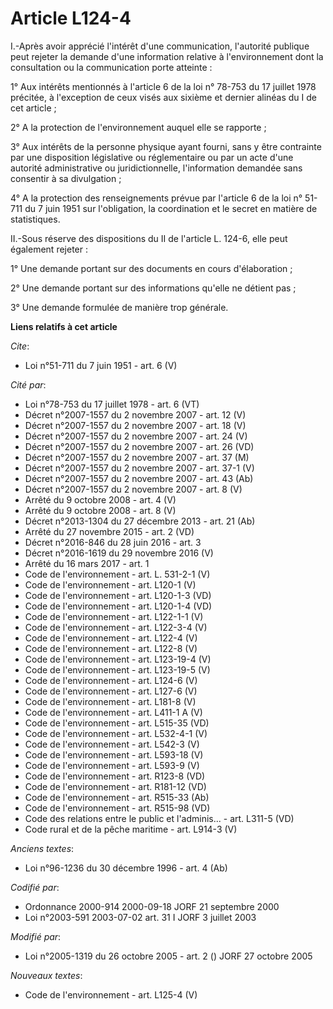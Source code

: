 # Article L124-4

I.-Après avoir apprécié l'intérêt d'une communication, l'autorité publique peut rejeter la demande d'une information relative
à l'environnement dont la consultation ou la communication porte atteinte : 

1° Aux intérêts mentionnés à l'article 6 de la loi n° 78-753 du 17 juillet 1978 précitée, à l'exception de ceux visés aux
sixième et dernier alinéas du I de cet article ; 

2° A la protection de l'environnement auquel elle se rapporte ; 

3° Aux intérêts de la personne physique ayant fourni, sans y être contrainte par une disposition législative ou réglementaire
ou par un acte d'une autorité administrative ou juridictionnelle, l'information demandée sans consentir à sa divulgation ; 

4° A la protection des renseignements prévue par l'article 6 de la loi n° 51-711 du 7 juin 1951 sur l'obligation, la
coordination et le secret en matière de statistiques. 

II.-Sous réserve des dispositions du II de l'article L. 124-6, elle peut également rejeter : 

1° Une demande portant sur des documents en cours d'élaboration ; 

2° Une demande portant sur des informations qu'elle ne détient pas ; 

3° Une demande formulée de manière trop générale.

**Liens relatifs à cet article**

_Cite_:

  - Loi n°51-711 du 7 juin 1951 - art. 6 (V)

_Cité par_:

  - Loi n°78-753 du 17 juillet 1978 - art. 6 (VT)
  - Décret n°2007-1557 du 2 novembre 2007 - art. 12 (V)
  - Décret n°2007-1557 du 2 novembre 2007 - art. 18 (V)
  - Décret n°2007-1557 du 2 novembre 2007 - art. 24 (V)
  - Décret n°2007-1557 du 2 novembre 2007 - art. 26 (VD)
  - Décret n°2007-1557 du 2 novembre 2007 - art. 37 (M)
  - Décret n°2007-1557 du 2 novembre 2007 - art. 37-1 (V)
  - Décret n°2007-1557 du 2 novembre 2007 - art. 43 (Ab)
  - Décret n°2007-1557 du 2 novembre 2007 - art. 8 (V)
  - Arrêté du 9 octobre 2008 - art. 4 (V)
  - Arrêté du 9 octobre 2008 - art. 8 (V)
  - Décret n°2013-1304 du 27 décembre 2013 - art. 21 (Ab)
  - Arrêté du 27 novembre 2015 - art. 2 (VD)
  - Décret n°2016-846 du 28 juin 2016 - art. 3
  - Décret n°2016-1619 du 29 novembre 2016 (V)
  - Arrêté du 16 mars 2017 - art. 1
  - Code de l'environnement - art. L. 531-2-1 (V)
  - Code de l'environnement - art. L120-1 (V)
  - Code de l'environnement - art. L120-1-3 (VD)
  - Code de l'environnement - art. L120-1-4 (VD)
  - Code de l'environnement - art. L122-1-1 (V)
  - Code de l'environnement - art. L122-3-4 (V)
  - Code de l'environnement - art. L122-4 (V)
  - Code de l'environnement - art. L122-8 (V)
  - Code de l'environnement - art. L123-19-4 (V)
  - Code de l'environnement - art. L123-19-5 (V)
  - Code de l'environnement - art. L124-6 (V)
  - Code de l'environnement - art. L127-6 (V)
  - Code de l'environnement - art. L181-8 (V)
  - Code de l'environnement - art. L411-1 A (V)
  - Code de l'environnement - art. L515-35 (VD)
  - Code de l'environnement - art. L532-4-1 (V)
  - Code de l'environnement - art. L542-3 (V)
  - Code de l'environnement - art. L593-18 (V)
  - Code de l'environnement - art. L593-9 (V)
  - Code de l'environnement - art. R123-8 (VD)
  - Code de l'environnement - art. R181-12 (VD)
  - Code de l'environnement - art. R515-33 (Ab)
  - Code de l'environnement - art. R515-98 (VD)
  - Code des relations entre le public et l'adminis... - art. L311-5 (VD)
  - Code rural et de la pêche maritime - art. L914-3 (V)

_Anciens textes_:

  - Loi n°96-1236 du 30 décembre 1996 - art. 4 (Ab)

_Codifié par_:

  - Ordonnance 2000-914 2000-09-18 JORF 21 septembre 2000
  - Loi n°2003-591 2003-07-02 art. 31 I JORF 3 juillet 2003

_Modifié par_:

  - Loi n°2005-1319 du 26 octobre 2005 - art. 2 () JORF 27 octobre 2005

_Nouveaux textes_:

  - Code de l'environnement - art. L125-4 (V)
